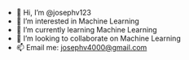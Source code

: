- 👋 Hi, I’m @josephv123
- 👀 I’m interested in Machine Learning
- 🌱 I’m currently learning Machine Learning
- 💞️ I’m looking to collaborate on Machine Learning
- 📫 Email me: josephv4000@gmail.com

<!---
josephv123/josephv123 is a ✨ special ✨ repository because its `README.md` (this file) appears on your GitHub profile.
You can click the Preview link to take a look at your changes.
--->
